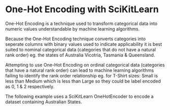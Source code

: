 # One-Hot Encoding with SciKitLearn
One-Hot Encoding is a technique used to transform categorical data into numeric values understandable by machine learning algorithms.

Because the One-Hot Encoding technique converts categories into seperate columns with binary values used to indicate applicability it is best suited to nominal categorical data (categories that do not have a natural rank order) eg. the states of Australia Vicotria, Tasmania & Queensland.

Attempting to use One-Hot Encoding on ordinal categorical data (categories that have a natural rank order) can lead to machine learning algorithms failing to identify the rank order relationship eg. for T-Shirt sizes: Small is less than Medium which is less than Large so they could be label encoded as 0, 1 & 2 respectively.

The following example uses a SciKitLearn OneHotEncoder to encode a dataset containing Australian States.
